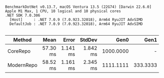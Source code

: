 ```

BenchmarkDotNet v0.13.7, macOS Ventura 13.5 (22G74) [Darwin 22.6.0]
Apple M1 Max, 1 CPU, 10 logical and 10 physical cores
.NET SDK 7.0.306
  [Host]     : .NET 7.0.9 (7.0.923.32018), Arm64 RyuJIT AdvSIMD
  DefaultJob : .NET 7.0.9 (7.0.923.32018), Arm64 RyuJIT AdvSIMD


```
|     Method |     Mean |    Error |   StdDev |      Gen0 |     Gen1 | Allocated |
|----------- |---------:|---------:|---------:|----------:|---------:|----------:|
|   CoreRepo | 57.30 ms | 1.141 ms | 1.842 ms | 1000.0000 |        - |   6.46 MB |
| ModernRepo | 58.52 ms | 1.161 ms | 2.345 ms | 1111.1111 | 333.3333 |    7.2 MB |
